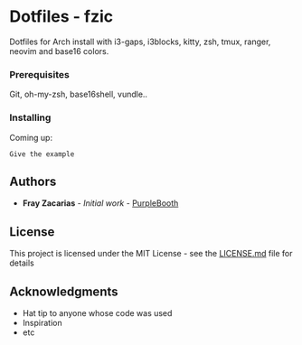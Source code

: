 # Dotfiles - fzic

Dotfiles for Arch install with i3-gaps, i3blocks, kitty, zsh, tmux, ranger, neovim and base16 colors.

### Prerequisites

Git, oh-my-zsh, base16shell, vundle..

### Installing

Coming up:

```
Give the example
```
## Authors

* **Fray Zacarias** - *Initial work* - [PurpleBooth](https://github.com/PurpleBooth)

## License

This project is licensed under the MIT License - see the [LICENSE.md](LICENSE.md) file for details

## Acknowledgments

* Hat tip to anyone whose code was used
* Inspiration
* etc
